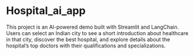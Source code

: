 # Hospital_ai_app
This project is an AI-powered demo built with Streamlit and LangChain. Users can select an Indian city to see a short introduction about healthcare in that city, discover the best hospital, and explore details about the hospital’s top doctors with their qualifications and specializations.
